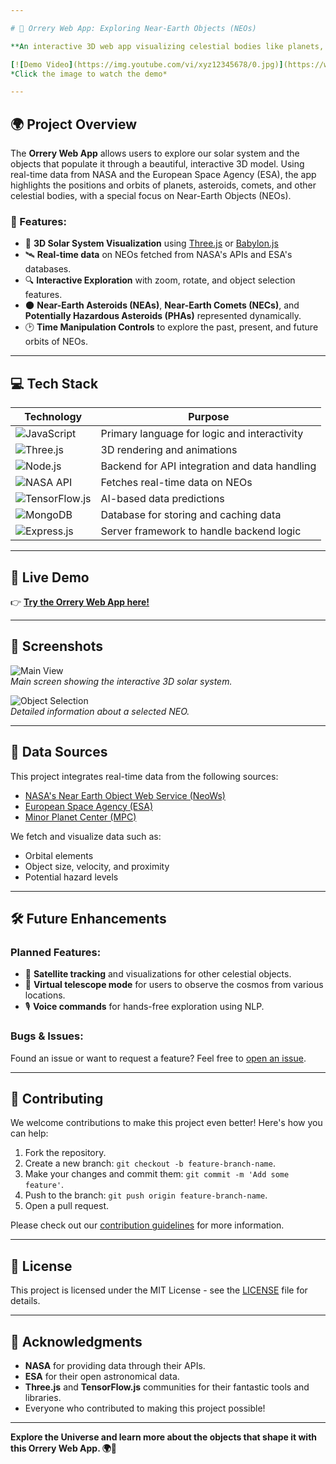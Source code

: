 ```yaml
---

# 🌌 Orrery Web App: Exploring Near-Earth Objects (NEOs)

**An interactive 3D web app visualizing celestial bodies like planets, Near-Earth Asteroids (NEAs), Near-Earth Comets (NECs), and Potentially Hazardous Asteroids (PHAs), with real-time data integration from space agencies.**

[![Demo Video](https://img.youtube.com/vi/xyz12345678/0.jpg)](https://www.youtube.com/watch?v=xyz12345678)  
*Click the image to watch the demo*

---
```


## 🌍 Project Overview

The **Orrery Web App** allows users to explore our solar system and the objects that populate it through a beautiful, interactive 3D model. Using real-time data from NASA and the European Space Agency (ESA), the app highlights the positions and orbits of planets, asteroids, comets, and other celestial bodies, with a special focus on Near-Earth Objects (NEOs).

### 🚀 Features:
- 🌟 **3D Solar System Visualization** using [Three.js](https://threejs.org/) or [Babylon.js](https://www.babylonjs.com/)
- 🛰️ **Real-time data** on NEOs fetched from NASA's APIs and ESA's databases.
- 🔍 **Interactive Exploration** with zoom, rotate, and object selection features.
- 🌑 **Near-Earth Asteroids (NEAs)**, **Near-Earth Comets (NECs)**, and **Potentially Hazardous Asteroids (PHAs)** represented dynamically.
- 🕑 **Time Manipulation Controls** to explore the past, present, and future orbits of NEOs.

---

## 💻 Tech Stack

| **Technology** | **Purpose** |
| -------------- | ----------- |
| ![JavaScript](https://img.shields.io/badge/-JavaScript-black?style=flat&logo=javascript) | Primary language for logic and interactivity |
| ![Three.js](https://img.shields.io/badge/-Three.js-orange?style=flat&logo=three.js) | 3D rendering and animations |
| ![Node.js](https://img.shields.io/badge/-Node.js-green?style=flat&logo=node.js) | Backend for API integration and data handling |
| ![NASA API](https://img.shields.io/badge/-NASA_API-blue?style=flat&logo=nasa) | Fetches real-time data on NEOs |
| ![TensorFlow.js](https://img.shields.io/badge/-TensorFlow.js-yellow?style=flat&logo=tensorflow) | AI-based data predictions |
| ![MongoDB](https://img.shields.io/badge/-MongoDB-green?style=flat&logo=mongodb) | Database for storing and caching data |
| ![Express.js](https://img.shields.io/badge/-Express.js-lightgrey?style=flat&logo=express) | Server framework to handle backend logic |

---

## 🌠 Live Demo

👉 **[Try the Orrery Web App here!](https://your-live-app-url.com)**

---

## 🎨 Screenshots

![Main View](https://your-image-url.com/main-view.png)  
*Main screen showing the interactive 3D solar system.*

![Object Selection](https://your-image-url.com/object-selection.png)  
*Detailed information about a selected NEO.*

---

## 🔭 Data Sources

This project integrates real-time data from the following sources:
- [NASA's Near Earth Object Web Service (NeoWs)](https://api.nasa.gov/)
- [European Space Agency (ESA)](https://www.esa.int/)
- [Minor Planet Center (MPC)](https://www.minorplanetcenter.net/)

We fetch and visualize data such as:
- Orbital elements
- Object size, velocity, and proximity
- Potential hazard levels

---

## 🛠️ Future Enhancements

### Planned Features:
- 🌌 **Satellite tracking** and visualizations for other celestial objects.
- 🔭 **Virtual telescope mode** for users to observe the cosmos from various locations.
- 🎙️ **Voice commands** for hands-free exploration using NLP.

### Bugs & Issues:
Found an issue or want to request a feature? Feel free to [open an issue](https://github.com/yourusername/orrery-web-app/issues).

---

## 🤝 Contributing

We welcome contributions to make this project even better! Here's how you can help:
1. Fork the repository.
2. Create a new branch: `git checkout -b feature-branch-name`.
3. Make your changes and commit them: `git commit -m 'Add some feature'`.
4. Push to the branch: `git push origin feature-branch-name`.
5. Open a pull request.

Please check out our [contribution guidelines](https://github.com/yourusername/orrery-web-app/blob/main/CONTRIBUTING.md) for more information.

---

## 📜 License

This project is licensed under the MIT License - see the [LICENSE](https://github.com/yourusername/orrery-web-app/blob/main/LICENSE) file for details.

---

## 🙏 Acknowledgments

- **NASA** for providing data through their APIs.
- **ESA** for their open astronomical data.
- **Three.js** and **TensorFlow.js** communities for their fantastic tools and libraries.
- Everyone who contributed to making this project possible!

---

**Explore the Universe and learn more about the objects that shape it with this Orrery Web App. 🌍🚀**
